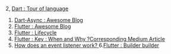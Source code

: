 2, [Dart : Tour of language](https://dart.dev/guides/language/language-tour#declaring-async-functions)
1. [Dart-Async : Awesome Blog](https://www.didierboelens.com/2019/01/futures-isolates-event-loop/)
2. [Flutter : Awesome Blog](https://www.didierboelens.com/)
3. [Flutter : Lifecycle](https://www.bookstack.cn/read/flutterbyexample/aebe8dda4df3319f.md)
4. [Flutter : Key : When and Why ?](https://www.youtube.com/watch?v=kn0EOS-ZiIc)[Corresponding Medium Article](https://medium.com/flutter/keys-what-are-they-good-for-13cb51742e7d)
5. [How does an event listener work?
](https://softwareengineering.stackexchange.com/questions/363397/how-does-an-event-listener-work)
6.[Flutter : Builder builder](https://stackoverflow.com/questions/52088889/can-someone-explain-to-me-what-the-builder-class-does-in-flutter#:~:text=Terminology%3A,name%20for%20a%20lambda%20function.)


